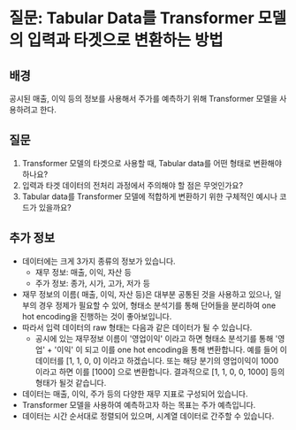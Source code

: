 # 질문: Tabular Data를 Transformer 모델의 입력과 타겟으로 변환하는 방법

## 배경
공시된 매출, 이익 등의 정보를 사용해서 주가를 예측하기 위해 Transformer 모델을 사용하려고 한다.

## 질문
1. Transformer 모델의 타겟으로 사용할 때, Tabular data를 어떤 형태로 변환해야 하나요?
2. 입력과 타겟 데이터의 전처리 과정에서 주의해야 할 점은 무엇인가요?
3. Tabular data를 Transformer 모델에 적합하게 변환하기 위한 구체적인 예시나 코드가 있을까요?

## 추가 정보
- 데이터에는 크게 3가지 종류의 정보가 있습니다.
  - 재무 정보: 매출, 이익, 자산 등
  - 주가 정보: 종가, 시가, 고가, 저가 등
- 재무 정보의 이름( 매출, 이익, 자산 등)은 대부분 공통된 것을 사용하고 있으나, 일부의 경우 정제가 필요할 수 있어,  형태소 분석기를 통해 단어들을 분리하여 one hot encoding을 진행하는 것이 좋아보입니다. 
- 따라서 입력 데이터의 raw 형태는 다음과 같은 데이터가 될 수 있습니다.
  - 공시에 있는 재무정보 이름이 '영업이익' 이라고 하면 형태소 분석기를 통해 '영업' + '이익' 이 되고 이를 one hot encoding을 통해 변환합니다. 예를 들어 이 데이터를 [1, 1, 0, 0] 이라고 하겠습니다. 또는 해당 분기의 영업이익이 1000 이라고 하면 이를 [1000] 으로 변환합니다. 결과적으로 [1, 1, 0, 0, 1000] 등의 형태가 될것 같습니다.
- 데이터는 매출, 이익, 주가 등의 다양한 재무 지표로 구성되어 있습니다.
- Transformer 모델을 사용하여 예측하고자 하는 목표는 주가 예측입니다.
- 데이터는 시간 순서대로 정렬되어 있으며, 시계열 데이터로 간주할 수 있습니다.